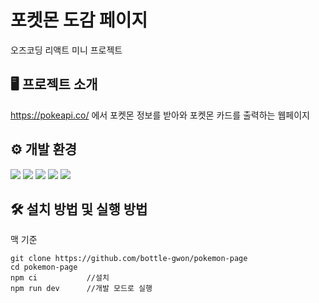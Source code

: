 # 포켓몬 도감 페이지

오즈코딩 리액트 미니 프로젝트

## 🖥️ 프로젝트 소개
https://pokeapi.co/ 에서 포켓몬 정보를 받아와 포켓몬 카드를 출력하는 웹페이지

## ⚙️ 개발 환경
<img src="https://img.shields.io/badge/react-61DAFB?style=for-the-badge&logo=react&logoColor=black">
<img src="https://img.shields.io/badge/javascript-F7DF1E?style=for-the-badge&logo=javascript&logoColor=black">
<img src="https://img.shields.io/badge/vite-646CFF?style=for-the-badge&logo=vite&logoColor=white">
<img src="https://img.shields.io/badge/redux-764ABC?style=for-the-badge&logo=redux&logoColor=white">
<img src="https://img.shields.io/badge/tailwindCSS-06B6D4?style=for-the-badge&logo=tailwindcss&logoColor=white">

## 🛠  설치 방법 및 실행 방법
맥 기준
```
git clone https://github.com/bottle-gwon/pokemon-page
cd pokemon-page
npm ci           //설치
npm run dev      //개발 모드로 실행
```